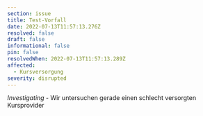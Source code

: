 ```yaml
---
section: issue
title: Test-Vorfall
date: 2022-07-13T11:57:13.276Z
resolved: false
draft: false
informational: false
pin: false
resolvedWhen: 2022-07-13T11:57:13.289Z
affected:
  - Kursversorgung
severity: disrupted
---
```

*Investigating* - Wir untersuchen gerade einen schlecht versorgten Kursprovider